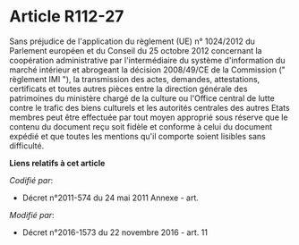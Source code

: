 # Article R112-27

Sans préjudice de l'application du règlement (UE) n° 1024/2012 du Parlement européen et du Conseil du 25 octobre 2012
concernant la coopération administrative par l'intermédiaire du système d'information du marché intérieur et abrogeant la
décision 2008/49/CE de la Commission (" règlement IMI "), la transmission des actes, demandes, attestations, certificats et
toutes autres pièces entre la direction générale des patrimoines du ministère chargé de la culture ou l'Office central de
lutte contre le trafic des biens culturels et les autorités centrales des autres Etats membres peut être effectuée par tout
moyen approprié sous réserve que le contenu du document reçu soit fidèle et conforme à celui du document expédié et que
toutes les mentions qu'il comporte soient lisibles sans difficulté.

**Liens relatifs à cet article**

_Codifié par_:

  - Décret n°2011-574 du 24 mai 2011 Annexe - art.

_Modifié par_:

  - Décret n°2016-1573 du 22 novembre 2016 - art. 11
